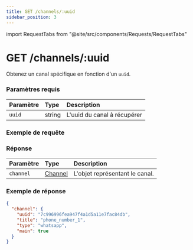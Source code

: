 ```yaml
---
title: GET /channels/:uuid
sidebar_position: 3
---
```


import RequestTabs from "@site/src/components/Requests/RequestTabs"

# GET /channels/:uuid

Obtenez un canal spécifique en fonction d'un `uuid`.

### Paramètres requis

| Paramètre | Type   | Description                    |
| :-------- | :----- | :----------------------------- |
| `uuid`    | string | L'uuid du canal à récupérer     |

### Exemple de requête

<RequestTabs endpoint='channels_api' request="get_channel"/>

### Réponse

| Paramètre   | Type                                           | Description                                  |
| :---------- | :--------------------------------------------- | :------------------------------------------- |
| `channel`   | [Channel](/api/reference/object_types/channel) | L'objet représentant le canal.                |

### Exemple de réponse

```json title=response.json
{
  "channel": {
    "uuid": "7c996996fea947f4a1d5a11e7fac84db",
    "title": "phone_number_1",
    "type": "whatsapp",
    "main": true
  }
}
```